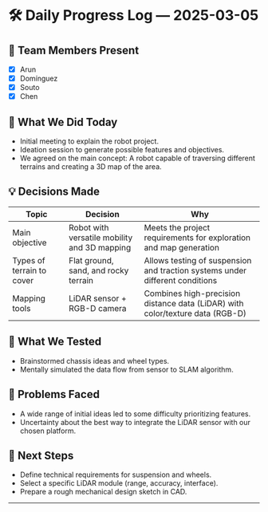 # 🛠️ Daily Progress Log — 2025-03-05

## 👥 Team Members Present
- [x] Arun
- [x] Domínguez
- [x] Souto
- [x] Chen

## 🎯 What We Did Today
- Initial meeting to explain the robot project.
- Ideation session to generate possible features and objectives.
- We agreed on the main concept: A robot capable of traversing different terrains and creating a 3D map of the area.

## 💡 Decisions Made
| Topic               | Decision                                   | Why                                                  |
|---------------------|--------------------------------------------|------------------------------------------------------|
| Main objective            | Robot with versatile mobility and 3D mapping	    | Meets the project requirements for exploration and map generation              |
| Types of terrain to cover	   | Flat ground, sand, and rocky terrain	   | Allows testing of suspension and traction systems under different conditions         |
| Mapping tools	| LiDAR sensor + RGB-D camera	| Combines high-precision distance data (LiDAR) with color/texture data (RGB-D) |



## 🧪 What We Tested
- Brainstormed chassis ideas and wheel types.
- Mentally simulated the data flow from sensor to SLAM algorithm.

## 🔧 Problems Faced
- A wide range of initial ideas led to some difficulty prioritizing features.
- Uncertainty about the best way to integrate the LiDAR sensor with our chosen platform.

## 📌 Next Steps
- Define technical requirements for suspension and wheels.
- Select a specific LiDAR module (range, accuracy, interface).
- Prepare a rough mechanical design sketch in CAD.

---
